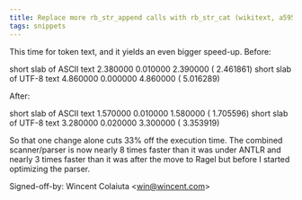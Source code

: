 ```yaml
---
title: Replace more rb_str_append calls with rb_str_cat (wikitext, a5954dc)
tags: snippets
---
```


This time for token text, and it yields an even bigger speed-up. Before:

short slab of ASCII text 2.380000 0.010000 2.390000 ( 2.461861) short slab of UTF-8 text 4.860000 0.000000 4.860000 ( 5.016289)

After:

short slab of ASCII text 1.570000 0.010000 1.580000 ( 1.705596) short slab of UTF-8 text 3.280000 0.020000 3.300000 ( 3.353919)

So that one change alone cuts 33% off the execution time. The combined scanner/parser is now nearly 8 times faster than it was under ANTLR and nearly 3 times faster than it was after the move to Ragel but before I started optimizing the parser.

Signed-off-by: Wincent Colaiuta &lt;win@wincent.com&gt;
